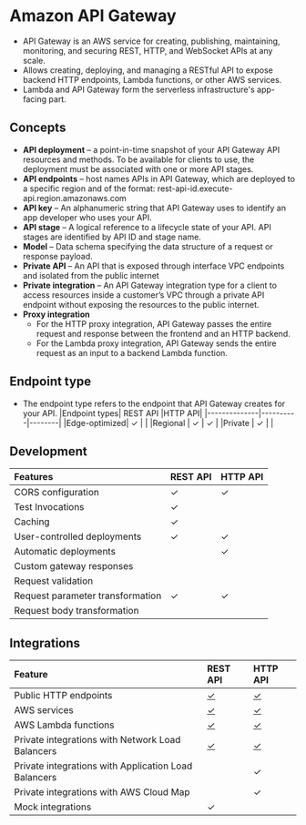 # Amazon API Gateway
- API Gateway is an AWS service for creating, publishing, maintaining, monitoring, and securing REST, HTTP, and WebSocket APIs at any scale.
- Allows creating, deploying, and managing a RESTful API to expose backend HTTP endpoints, Lambda functions, or other AWS services.
- Lambda and API Gateway form the serverless infrastructure's app-facing part.
##  Concepts
- **API deployment** – a point-in-time snapshot of your API Gateway API resources and methods. To be available for clients to use, the deployment must 
  be associated with one or more API stages.
- **API endpoints** – host names APIs in API Gateway, which are deployed to a specific region and of the format: rest-api-id.execute-api.region.amazonaws.com
- **API key** – An alphanumeric string that API Gateway uses to identify an app developer who uses your API.
- **API stage** – A logical reference to a lifecycle state of your API. API stages are identified by API ID and stage name.
- **Model** – Data schema specifying the data structure of a request or response payload.
- **Private API** – An API that is exposed through interface VPC endpoints and isolated from the public internet
- **Private integration** – An API Gateway integration type for a client to access resources inside a customer’s VPC through a private API endpoint without 
  exposing the resources to the public internet.
- **Proxy integration** 
  - For the HTTP proxy integration, API Gateway passes the entire request and response between the frontend and an HTTP backend.
  - For the Lambda proxy integration, API Gateway sends the entire request as an input to a backend Lambda function.

## Endpoint type
- The endpoint type refers to the endpoint that API Gateway creates for your API.
  |Endpoint types| REST API |HTTP API|
  |--------------|----------|--------|
  |Edge-optimized| ✓ | |
  |Regional | ✓ | ✓ |
  |Private | ✓ | |
## Development 

| Features                         | REST API | HTTP API |
| :------------------------------- | :------- | :------- |
| CORS configuration               | ✓        | ✓        |
| Test Invocations                 | ✓        |          |
| Caching                          | ✓        |          |
| User-controlled deployments      | ✓        | ✓        |
| Automatic deployments            |          | ✓        |
| Custom gateway responses         |          |          |
| Request validation               |          |          |
| Request parameter transformation | ✓        | ✓        |
| Request body transformation      |          |          |


## Integrations

| Feature                                              | REST API                                                     | HTTP API                                                     |
| :--------------------------------------------------- | :----------------------------------------------------------- | :----------------------------------------------------------- |
| Public HTTP endpoints                                | [✓](https://docs.aws.amazon.com/apigateway/latest/developerguide/setup-http-integrations.html) | [✓](https://docs.aws.amazon.com/apigateway/latest/developerguide/http-api-develop-integrations-http.html) |
| AWS services                                         | [✓](https://docs.aws.amazon.com/apigateway/latest/developerguide/api-gateway-api-integration-types.html) | [✓](https://docs.aws.amazon.com/apigateway/latest/developerguide/http-api-develop-integrations-aws-services.html) |
| AWS Lambda functions                                 | [✓](https://docs.aws.amazon.com/apigateway/latest/developerguide/set-up-lambda-integrations.html) | [✓](https://docs.aws.amazon.com/apigateway/latest/developerguide/http-api-develop-integrations-lambda.html) |
| Private integrations with Network Load Balancers     | [✓](https://docs.aws.amazon.com/apigateway/latest/developerguide/set-up-private-integration.html) | [✓](https://docs.aws.amazon.com/apigateway/latest/developerguide/http-api-develop-integrations-private.html) |
| Private integrations with Application Load Balancers |                                                              | ✓                                                            |
| Private integrations with AWS Cloud Map              |                                                              | ✓                                                            |
| Mock integrations                                    | ✓                                                            |                                                              |
